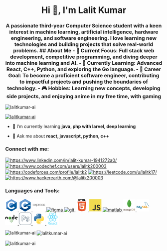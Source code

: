 <h1 align="center">Hi 👋, I'm Lalit Kumar</h1>
<h3 align="center">A passionate third-year Computer Science student with a keen interest in machine learning, artificial intelligence, hardware engineering, and software engineering. I love learning new technologies and building projects that solve real-world problems. ## About Me - 🔭 Current Focus: Full stack web development, competitive programming, and diving deeper into machine learning and AI. - 🌱 Currently Learning: Advanced React, C++, Python, and exploring the Go language. - 💼 Career Goal: To become a proficient software engineer, contributing to impactful projects and pushing the boundaries of technology. - 🎮 Hobbies: Learning new concepts, developing side projects, and enjoying anime in my free time, with gaming</h3>

<p align="left"> <img src="https://komarev.com/ghpvc/?username=lalitkumar-ai&label=Profile%20views&color=0e75b6&style=flat" alt="lalitkumar-ai" /> </p>

<p align="left"> <a href="https://github.com/ryo-ma/github-profile-trophy"><img src="https://github-profile-trophy.vercel.app/?username=lalitkumar-ai" alt="lalitkumar-ai" /></a> </p>

- 🌱 I’m currently learning **java, php with larvel, deep learning**

- 💬 Ask me about **react, javascript, python, c++**

<h3 align="left">Connect with me:</h3>
<p align="left">
<a href="https://www.linkedin.com/in/lalit-kumar-1941272a0/" target="blank"><img align="center" src="https://raw.githubusercontent.com/rahuldkjain/github-profile-readme-generator/master/src/images/icons/Social/linked-in-alt.svg" alt="https://www.linkedin.com/in/lalit-kumar-1941272a0/" height="30" width="40" /></a>
<a href="https://www.codechef.com/users/lalitk200003" target="blank"><img align="center" src="https://cdn.jsdelivr.net/npm/simple-icons@3.1.0/icons/codechef.svg" alt="https://www.codechef.com/users/lalitk200003" height="30" width="40" /></a>
<a href="https://codeforces.com/profile/lalitk2" target="blank"><img align="center" src="https://raw.githubusercontent.com/rahuldkjain/github-profile-readme-generator/master/src/images/icons/Social/codeforces.svg" alt="https://codeforces.com/profile/lalitk2" height="30" width="40" /></a>
<a href="https://leetcode.com/u/lalitk17/" target="blank"><img align="center" src="https://raw.githubusercontent.com/rahuldkjain/github-profile-readme-generator/master/src/images/icons/Social/leet-code.svg" alt="https://leetcode.com/u/lalitk17/" height="30" width="40" /></a>
<a href="https://www.hackerearth.com/@lalitk200003" target="blank"><img align="center" src="https://raw.githubusercontent.com/rahuldkjain/github-profile-readme-generator/master/src/images/icons/Social/hackerearth.svg" alt="https://www.hackerearth.com/@lalitk200003" height="30" width="40" /></a>
</p>

<h3 align="left">Languages and Tools:</h3>
<p align="left"> <a href="https://www.cprogramming.com/" target="_blank" rel="noreferrer"> <img src="https://raw.githubusercontent.com/devicons/devicon/master/icons/c/c-original.svg" alt="c" width="40" height="40"/> </a> <a href="https://www.w3schools.com/cpp/" target="_blank" rel="noreferrer"> <img src="https://raw.githubusercontent.com/devicons/devicon/master/icons/cplusplus/cplusplus-original.svg" alt="cplusplus" width="40" height="40"/> </a> <a href="https://expressjs.com" target="_blank" rel="noreferrer"> <img src="https://raw.githubusercontent.com/devicons/devicon/master/icons/express/express-original-wordmark.svg" alt="express" width="40" height="40"/> </a> <a href="https://www.figma.com/" target="_blank" rel="noreferrer"> <img src="https://www.vectorlogo.zone/logos/figma/figma-icon.svg" alt="figma" width="40" height="40"/> </a> <a href="https://git-scm.com/" target="_blank" rel="noreferrer"> <img src="https://www.vectorlogo.zone/logos/git-scm/git-scm-icon.svg" alt="git" width="40" height="40"/> </a> <a href="https://www.w3.org/html/" target="_blank" rel="noreferrer"> <img src="https://raw.githubusercontent.com/devicons/devicon/master/icons/html5/html5-original-wordmark.svg" alt="html5" width="40" height="40"/> </a> <a href="https://developer.mozilla.org/en-US/docs/Web/JavaScript" target="_blank" rel="noreferrer"> <img src="https://raw.githubusercontent.com/devicons/devicon/master/icons/javascript/javascript-original.svg" alt="javascript" width="40" height="40"/> </a> <a href="https://www.mathworks.com/" target="_blank" rel="noreferrer"> <img src="https://upload.wikimedia.org/wikipedia/commons/2/21/Matlab_Logo.png" alt="matlab" width="40" height="40"/> </a> <a href="https://www.mongodb.com/" target="_blank" rel="noreferrer"> <img src="https://raw.githubusercontent.com/devicons/devicon/master/icons/mongodb/mongodb-original-wordmark.svg" alt="mongodb" width="40" height="40"/> </a> <a href="https://www.mysql.com/" target="_blank" rel="noreferrer"> <img src="https://raw.githubusercontent.com/devicons/devicon/master/icons/mysql/mysql-original-wordmark.svg" alt="mysql" width="40" height="40"/> </a> <a href="https://nodejs.org" target="_blank" rel="noreferrer"> <img src="https://raw.githubusercontent.com/devicons/devicon/master/icons/nodejs/nodejs-original-wordmark.svg" alt="nodejs" width="40" height="40"/> </a> <a href="https://www.photoshop.com/en" target="_blank" rel="noreferrer"> <img src="https://raw.githubusercontent.com/devicons/devicon/master/icons/photoshop/photoshop-line.svg" alt="photoshop" width="40" height="40"/> </a> <a href="https://www.python.org" target="_blank" rel="noreferrer"> <img src="https://raw.githubusercontent.com/devicons/devicon/master/icons/python/python-original.svg" alt="python" width="40" height="40"/> </a> <a href="https://reactjs.org/" target="_blank" rel="noreferrer"> <img src="https://raw.githubusercontent.com/devicons/devicon/master/icons/react/react-original-wordmark.svg" alt="react" width="40" height="40"/> </a> </p>

<p><img align="left" src="https://github-readme-stats.vercel.app/api/top-langs?username=lalitkumar-ai&show_icons=true&locale=en&layout=compact" alt="lalitkumar-ai" /></p>

<p>&nbsp;<img align="center" src="https://github-readme-stats.vercel.app/api?username=lalitkumar-ai&show_icons=true&locale=en" alt="lalitkumar-ai" /></p>

<p><img align="center" src="https://github-readme-streak-stats.herokuapp.com/?user=lalitkumar-ai&" alt="lalitkumar-ai" /></p>
